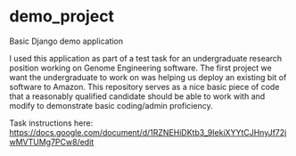 demo_project
============

Basic Django demo application

I used this application as part of a test task for an undergraduate research position
working on Genome Engineering software. The first project we want the undergraduate to work
on was helping us deploy an existing bit of software to Amazon. This repository serves as a
nice basic piece of code that a reasonably qualified candidate should be able to work with
and modify to demonstrate basic coding/admin proficiency.

Task instructions here:
https://docs.google.com/document/d/1RZNEHiDKtb3_9IekiXYYtCJHnyJf72jwMVTUMg7PCw8/edit
